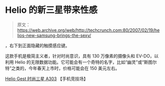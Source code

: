 # Helio 的新三星带来性感

> 原文：<https://web.archive.org/web/http://techcrunch.com:80/2007/02/19/helios-new-samsung-brings-the-sexy/>

，右下到正面隐藏的触摸感应键。

这款手机是极简主义者，针对时尚意识，具有 130 万像素的摄像头和 EV-DO，以利用 Helio 的无限数据功能。它可能会有一个奇特的名字，比如“幽灵”或“斯图尔特”之类的，今年春天上市时，价格可能会在 150 美元左右。

[Helio Gest 时尚三星 A303](https://web.archive.org/web/20150303091914/http://phonearena.com/htmls/Helio-gets-fashionable-Samsung-A303-article-a_1789-p_1.html) 【手机竞技场】